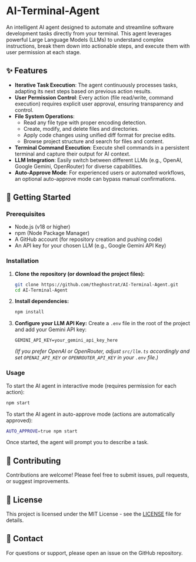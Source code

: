 # AI-Terminal-Agent

An intelligent AI agent designed to automate and streamline software development tasks directly from your terminal. This agent leverages powerful Large Language Models (LLMs) to understand complex instructions, break them down into actionable steps, and execute them with user permission at each stage.

## ✨ Features

- **Iterative Task Execution**: The agent continuously processes tasks, adapting its next steps based on previous action results.
- **User Permission Control**: Every action (file read/write, command execution) requires explicit user approval, ensuring transparency and control.
- **File System Operations**:
    - Read any file type with proper encoding detection.
    - Create, modify, and delete files and directories.
    - Apply code changes using unified diff format for precise edits.
    - Browse project structure and search for files and content.
- **Terminal Command Execution**: Execute shell commands in a persistent terminal and capture their output for AI context.
- **LLM Integration**: Easily switch between different LLMs (e.g., OpenAI, Google Gemini, OpenRouter) for diverse capabilities.
- **Auto-Approve Mode**: For experienced users or automated workflows, an optional auto-approve mode can bypass manual confirmations.

## 🚀 Getting Started

### Prerequisites

- Node.js (v18 or higher)
- npm (Node Package Manager)
- A GitHub account (for repository creation and pushing code)
- An API key for your chosen LLM (e.g., Google Gemini API Key)

### Installation

1. **Clone the repository (or download the project files):**
   ```bash
   git clone https://github.com/theghostrat/AI-Terminal-Agent.git
   cd AI-Terminal-Agent
   ```

2. **Install dependencies:**
   ```bash
   npm install
   ```

3. **Configure your LLM API Key:**
   Create a `.env` file in the root of the project and add your Gemini API key:
   ```
   GEMINI_API_KEY=your_gemini_api_key_here
   ```
   *(If you prefer OpenAI or OpenRouter, adjust `src/llm.ts` accordingly and set `OPENAI_API_KEY` or `OPENROUTER_API_KEY` in your `.env` file.)*

### Usage

To start the AI agent in interactive mode (requires permission for each action):

```bash
npm start
```

To start the AI agent in auto-approve mode (actions are automatically approved):

```bash
AUTO_APPROVE=true npm start
```

Once started, the agent will prompt you to describe a task.

## 🤝 Contributing

Contributions are welcome! Please feel free to submit issues, pull requests, or suggest improvements.

## 📄 License

This project is licensed under the MIT License - see the [LICENSE](LICENSE) file for details.

## 📧 Contact

For questions or support, please open an issue on the GitHub repository.